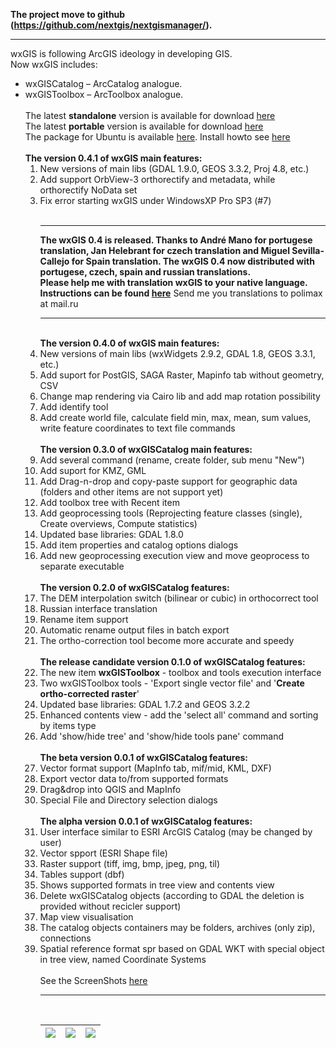 **The project move to github (https://github.com/nextgis/nextgismanager/).**<br>
<hr />
wxGIS is following ArcGIS ideology in developing GIS. <br>
Now wxGIS includes:<br>
<ul><li>wxGISCatalog – ArcCatalog analogue.<br>
</li><li>wxGISToolbox – ArcToolbox analogue.<br>
<br>
The latest <b>standalone</b> version is available for download <a href='http://wxgis.googlecode.com/files/wxGIS-0.2.0-setup.exe'>here</a><br>
The latest <b>portable</b> version is available for download <a href='http://wxgis.googlecode.com/files/wxgis-0.4.1.7z'>here</a><br>
The package for Ubuntu is available <a href='https://launchpad.net/~bishop-gis/+archive/wxgis'>here</a>. Install howto see <a href='http://code.google.com/p/wxgis/wiki/Linux_install'>here</a><br>
<br>
<b>The version 0.4.1 of wxGIS main features:</b><br>
<ol><li>New versions of main libs (GDAL 1.9.0, GEOS 3.3.2, Proj 4.8, etc.)<br>
</li><li>Add support OrbView-3 orthorectify and metadata, while orthorectify NoData set<br>
</li><li>Fix error starting wxGIS under WindowsXP Pro SP3 (#7)<br>
<br>
<hr />
<b>The wxGIS 0.4 is released. Thanks to André Mano for portugese translation, Jan Helebrant for czech translation and Miguel Sevilla-Callejo for Spain translation. The wxGIS 0.4 now distributed with portugese, czech, spain and russian translations.<br>
Please help me with translation wxGIS to your native language. Instructions can be found <a href='http://code.google.com/p/wxgis/wiki/TranslateLocaleFiles'>here</a></b>
Send me you translations to polimax at mail.ru<br>
<hr />
<br>
<b>The version 0.4.0 of wxGIS main features:</b><br>
</li><li>New versions of main libs (wxWidgets 2.9.2, GDAL 1.8, GEOS 3.3.1, etc.)<br>
</li><li>Add suport for PostGIS, SAGA Raster, Mapinfo tab without geometry, CSV<br>
</li><li>Change map rendering via Cairo lib and add map rotation possibility<br>
</li><li>Add identify tool<br>
</li><li>Add create world file, calculate field min, max, mean, sum values, write feature coordinates to text file commands<br>
<br>
<b>The version 0.3.0 of wxGISCatalog main features:</b><br>
</li><li>Add several command (rename, create folder, sub menu "New")<br>
</li><li>Add suport for KMZ, GML<br>
</li><li>Add Drag-n-drop and copy-paste support for geographic data (folders and other items are not support yet)<br>
</li><li>Add toolbox tree with Recent item<br>
</li><li>Add geoprocessing tools (Reprojecting feature classes (single), Create overviews, Compute statistics)<br>
</li><li>Updated base libraries: GDAL 1.8.0<br>
</li><li>Add item properties and catalog options dialogs<br>
</li><li>Add new geoprocessing execution view and move geoprocess to separate executable<br>
<br>
<b>The version 0.2.0 of wxGISCatalog features:</b><br>
</li><li>The DEM interpolation switch (bilinear or cubic) in orthocorrect tool<br>
</li><li>Russian interface translation<br>
</li><li>Rename item support<br>
</li><li>Automatic rename output files in batch export<br>
</li><li>The ortho-correction tool become more accurate and speedy<br>
<br>
<b>The release candidate version 0.1.0 of wxGISCatalog features:</b><br>
</li><li>The new item <b>wxGISToolbox</b> - toolbox and tools execution interface<br>
</li><li>Two wxGISToolbox tools - 'Export single vector file' and '<b>Create ortho-corrected raster</b>'<br>
</li><li>Updated base libraries: GDAL 1.7.2 and GEOS 3.2.2<br>
</li><li>Enhanced contents view - add the 'select all' command and sorting by items type<br>
</li><li>Add 'show/hide tree' and 'show/hide tools pane' command<br>
<br>
<b>The beta version 0.0.1 of wxGISCatalog features:</b><br>
</li><li>Vector format support (MapInfo tab, mif/mid, KML, DXF)<br>
</li><li>Export vector data to/from supported formats<br>
</li><li>Drag&drop into QGIS and MapInfo<br>
</li><li>Special File and Directory selection dialogs<br>
<br>
<b>The alpha version 0.0.1 of wxGISCatalog features:</b><br>
</li><li>User interface similar to ESRI ArcGIS Catalog (may be changed by user)<br>
</li><li>Vector spport (ESRI Shape file)<br>
</li><li>Raster support (tiff, img, bmp, jpeg, png, til)<br>
</li><li>Tables support (dbf)<br>
</li><li>Shows supported formats in tree view and contents view<br>
</li><li>Delete wxGISCatalog objects (according to GDAL the deletion is provided without recicler support)<br>
</li><li>Map view visualisation<br>
</li><li>The catalog objects containers may be folders, archives (only zip), connections<br>
</li><li>Spatial reference format spr based on GDAL WKT with special object in tree view, named Coordinate Systems<br>
<br>
See the ScreenShots <a href='http://code.google.com/p/wxgis/wiki/ScreenShots'>here</a>
<br>
<hr />
<br>
<table><thead><th><a href='http://www.wxwindows.org'><img src='http://www.wxwindows.org/images/builtwithwx.gif' /></a></th><th><a href='http://www.gdal.org'><img src='http://trac.osgeo.org/gdal/chrome/site/trac_logo.png' /></a></th><th><a href='http://nextgis.ru'><img src='http://nextgis.ru/img/nextgis.png' /></a></th></thead><tbody>